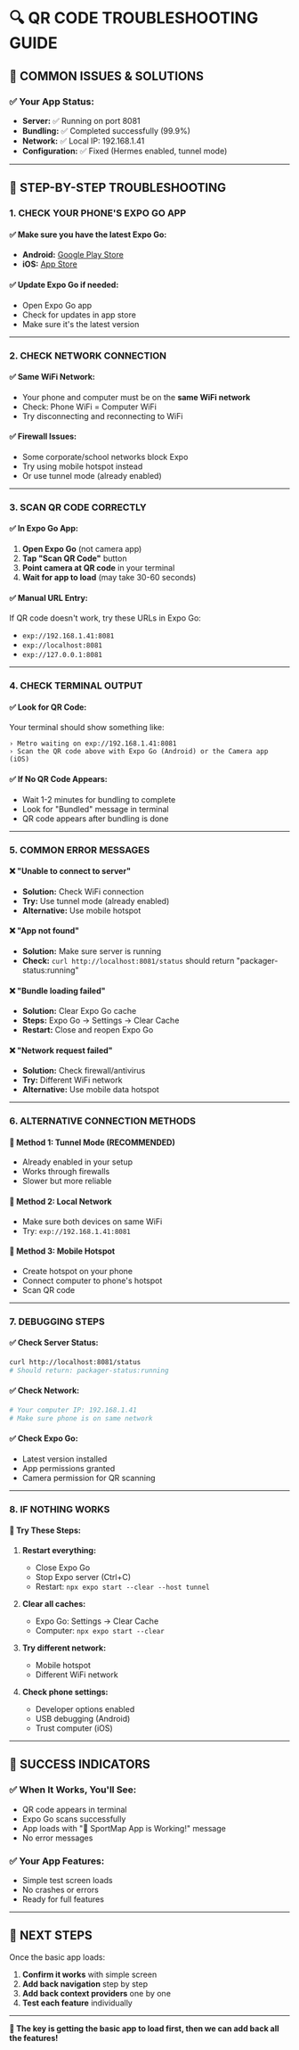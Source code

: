 # 🔍 **QR CODE TROUBLESHOOTING GUIDE**

## 🎯 **COMMON ISSUES & SOLUTIONS**

### **✅ Your App Status:**
- **Server:** ✅ Running on port 8081
- **Bundling:** ✅ Completed successfully (99.9%)
- **Network:** ✅ Local IP: 192.168.1.41
- **Configuration:** ✅ Fixed (Hermes enabled, tunnel mode)

---

## 📱 **STEP-BY-STEP TROUBLESHOOTING**

### **1. CHECK YOUR PHONE'S EXPO GO APP**

#### **✅ Make sure you have the latest Expo Go:**
- **Android:** [Google Play Store](https://play.google.com/store/apps/details?id=host.exp.exponent)
- **iOS:** [App Store](https://apps.apple.com/app/expo-go/id982107779)

#### **✅ Update Expo Go if needed:**
- Open Expo Go app
- Check for updates in app store
- Make sure it's the latest version

---

### **2. CHECK NETWORK CONNECTION**

#### **✅ Same WiFi Network:**
- Your phone and computer must be on the **same WiFi network**
- Check: Phone WiFi = Computer WiFi
- Try disconnecting and reconnecting to WiFi

#### **✅ Firewall Issues:**
- Some corporate/school networks block Expo
- Try using mobile hotspot instead
- Or use tunnel mode (already enabled)

---

### **3. SCAN QR CODE CORRECTLY**

#### **✅ In Expo Go App:**
1. **Open Expo Go** (not camera app)
2. **Tap "Scan QR Code"** button
3. **Point camera at QR code** in your terminal
4. **Wait for app to load** (may take 30-60 seconds)

#### **✅ Manual URL Entry:**
If QR code doesn't work, try these URLs in Expo Go:
- `exp://192.168.1.41:8081`
- `exp://localhost:8081`
- `exp://127.0.0.1:8081`

---

### **4. CHECK TERMINAL OUTPUT**

#### **✅ Look for QR Code:**
Your terminal should show something like:
```
› Metro waiting on exp://192.168.1.41:8081
› Scan the QR code above with Expo Go (Android) or the Camera app (iOS)
```

#### **✅ If No QR Code Appears:**
- Wait 1-2 minutes for bundling to complete
- Look for "Bundled" message in terminal
- QR code appears after bundling is done

---

### **5. COMMON ERROR MESSAGES**

#### **❌ "Unable to connect to server"**
- **Solution:** Check WiFi connection
- **Try:** Use tunnel mode (already enabled)
- **Alternative:** Use mobile hotspot

#### **❌ "App not found"**
- **Solution:** Make sure server is running
- **Check:** `curl http://localhost:8081/status` should return "packager-status:running"

#### **❌ "Bundle loading failed"**
- **Solution:** Clear Expo Go cache
- **Steps:** Expo Go → Settings → Clear Cache
- **Restart:** Close and reopen Expo Go

#### **❌ "Network request failed"**
- **Solution:** Check firewall/antivirus
- **Try:** Different WiFi network
- **Alternative:** Use mobile data hotspot

---

### **6. ALTERNATIVE CONNECTION METHODS**

#### **🎯 Method 1: Tunnel Mode (RECOMMENDED)**
- Already enabled in your setup
- Works through firewalls
- Slower but more reliable

#### **🎯 Method 2: Local Network**
- Make sure both devices on same WiFi
- Try: `exp://192.168.1.41:8081`

#### **🎯 Method 3: Mobile Hotspot**
- Create hotspot on your phone
- Connect computer to phone's hotspot
- Scan QR code

---

### **7. DEBUGGING STEPS**

#### **✅ Check Server Status:**
```bash
curl http://localhost:8081/status
# Should return: packager-status:running
```

#### **✅ Check Network:**
```bash
# Your computer IP: 192.168.1.41
# Make sure phone is on same network
```

#### **✅ Check Expo Go:**
- Latest version installed
- App permissions granted
- Camera permission for QR scanning

---

### **8. IF NOTHING WORKS**

#### **🔄 Try These Steps:**
1. **Restart everything:**
   - Close Expo Go
   - Stop Expo server (Ctrl+C)
   - Restart: `npx expo start --clear --host tunnel`

2. **Clear all caches:**
   - Expo Go: Settings → Clear Cache
   - Computer: `npx expo start --clear`

3. **Try different network:**
   - Mobile hotspot
   - Different WiFi network

4. **Check phone settings:**
   - Developer options enabled
   - USB debugging (Android)
   - Trust computer (iOS)

---

## 🎉 **SUCCESS INDICATORS**

### **✅ When It Works, You'll See:**
- QR code appears in terminal
- Expo Go scans successfully
- App loads with "🎉 SportMap App is Working!" message
- No error messages

### **✅ Your App Features:**
- Simple test screen loads
- No crashes or errors
- Ready for full features

---

## 🚀 **NEXT STEPS**

Once the basic app loads:
1. **Confirm it works** with simple screen
2. **Add back navigation** step by step
3. **Add back context providers** one by one
4. **Test each feature** individually

---

**🎯 The key is getting the basic app to load first, then we can add back all the features!**
